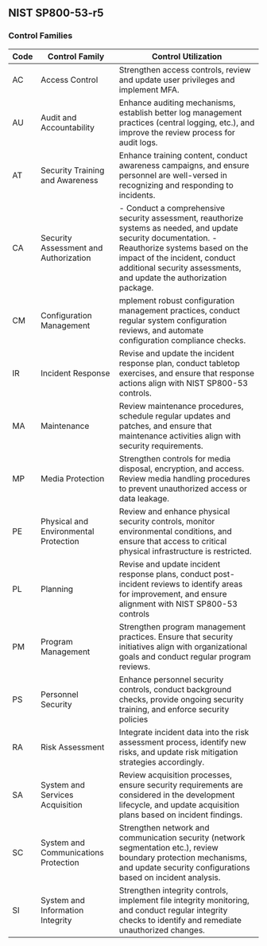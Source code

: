 ## NIST SP800-53-r5
### Control Families
|Code| Control Family | Control Utilization |
| - | - | - |
| AC | Access Control | Strengthen access controls, review and update user privileges and implement MFA. |
| AU | Audit and Accountability | Enhance auditing mechanisms, establish better log management practices (central logging, etc.), and improve the review process for audit logs. |
| AT  | Security Training and Awareness | Enhance training content, conduct awareness campaigns, and ensure personnel are well-versed in recognizing and responding to incidents. |
| CA | Security Assessment and Authorization | - Conduct a comprehensive security assessment, reauthorize systems as needed, and update security documentation. - Reauthorize systems based on the impact of the incident, conduct additional security assessments, and update the authorization package. |
| CM | Configuration Management | mplement robust configuration management practices, conduct regular system configuration reviews, and automate configuration compliance checks. |
| IR | Incident Response | Revise and update the incident response plan, conduct tabletop exercises, and ensure that response actions align with NIST SP800-53 controls. |
| MA | Maintenance | Review maintenance procedures, schedule regular updates and patches, and ensure that maintenance activities align with security requirements. |
| MP | Media Protection | Strengthen controls for media disposal, encryption, and access. Review media handling procedures to prevent unauthorized access or data leakage. |
| PE | Physical and Environmental Protection  | Review and enhance physical security controls, monitor environmental conditions, and ensure that access to critical physical infrastructure is restricted. |
| PL | Planning | Revise and update incident response plans, conduct post-incident reviews to identify areas for improvement, and ensure alignment with NIST SP800-53 controls |
| PM | Program Management  | Strengthen program management practices. Ensure that security initiatives align with organizational goals and conduct regular program reviews. |
| PS | Personnel Security | Enhance personnel security controls, conduct background checks, provide ongoing security training, and enforce security policies |
| RA | Risk Assessment  | Integrate incident data into the risk assessment process, identify new risks, and update risk mitigation strategies accordingly. |
| SA | System and Services Acquisition  | Review acquisition processes, ensure security requirements are considered in the development lifecycle, and update acquisition plans based on incident findings. |
| SC | System and Communications Protection  | Strengthen network and communication security (network segmentation etc.), review boundary protection mechanisms, and update security configurations based on incident analysis. |
| SI | System and Information Integrity | Strengthen integrity controls, implement file integrity monitoring, and conduct regular integrity checks to identify and remediate unauthorized changes. |
